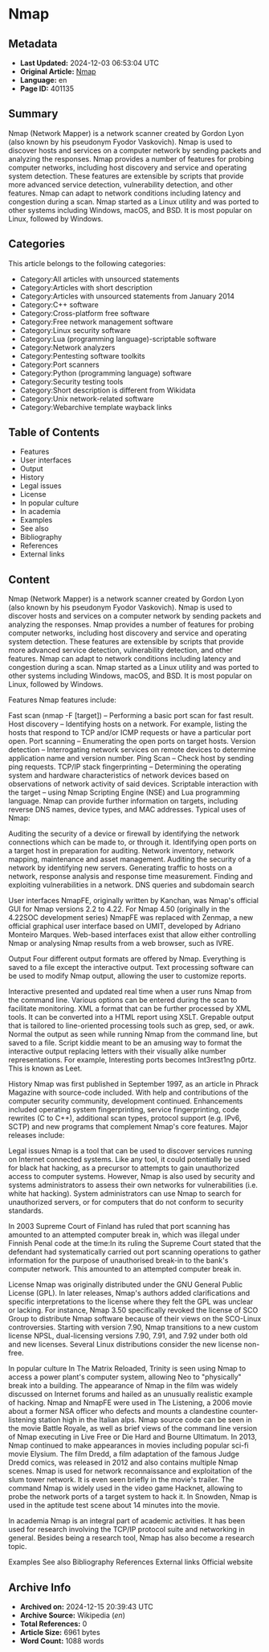 # Nmap

## Metadata
- **Last Updated:** 2024-12-03 06:53:04 UTC
- **Original Article:** [Nmap](https://en.wikipedia.org/wiki/Nmap)
- **Language:** en
- **Page ID:** 401135

## Summary
Nmap (Network Mapper) is a network scanner created by Gordon Lyon (also known by his pseudonym Fyodor Vaskovich). Nmap is used to discover hosts and services on a computer network by sending packets and analyzing the responses.
Nmap provides a number of features for probing computer networks, including host discovery and service and operating system detection. These features are extensible by scripts that provide more advanced service detection, vulnerability detection, and other features. Nmap can adapt to network conditions including latency and congestion during a scan.
Nmap started as a Linux utility and was ported to other systems including Windows, macOS, and BSD. It is most popular on Linux, followed by Windows.

## Categories
This article belongs to the following categories:

- Category:All articles with unsourced statements
- Category:Articles with short description
- Category:Articles with unsourced statements from January 2014
- Category:C++ software
- Category:Cross-platform free software
- Category:Free network management software
- Category:Linux security software
- Category:Lua (programming language)-scriptable software
- Category:Network analyzers
- Category:Pentesting software toolkits
- Category:Port scanners
- Category:Python (programming language) software
- Category:Security testing tools
- Category:Short description is different from Wikidata
- Category:Unix network-related software
- Category:Webarchive template wayback links

## Table of Contents

- Features
- User interfaces
- Output
- History
- Legal issues
- License
- In popular culture
- In academia
- Examples
- See also
- Bibliography
- References
- External links

## Content

Nmap (Network Mapper) is a network scanner created by Gordon Lyon (also known by his pseudonym Fyodor Vaskovich). Nmap is used to discover hosts and services on a computer network by sending packets and analyzing the responses.
Nmap provides a number of features for probing computer networks, including host discovery and service and operating system detection. These features are extensible by scripts that provide more advanced service detection, vulnerability detection, and other features. Nmap can adapt to network conditions including latency and congestion during a scan.
Nmap started as a Linux utility and was ported to other systems including Windows, macOS, and BSD. It is most popular on Linux, followed by Windows.

Features
Nmap features include:

Fast scan (nmap -F [target]) – Performing a basic port scan for fast result.
Host discovery – Identifying hosts on a network. For example, listing the hosts that respond to TCP and/or ICMP requests or have a particular port open.
Port scanning – Enumerating the open ports on target hosts.
Version detection – Interrogating network services on remote devices to determine application name and version number.
Ping Scan – Check host by sending ping requests.
TCP/IP stack fingerprinting – Determining the operating system and hardware characteristics of network devices based on observations of network activity of said devices.
Scriptable interaction with the target – using Nmap Scripting Engine (NSE) and Lua programming language.
Nmap can provide further information on targets, including reverse DNS names, device types, and MAC addresses.
Typical uses of Nmap:

Auditing the security of a device or firewall by identifying the network connections which can be made to, or through it.
Identifying open ports on a target host in preparation for auditing.
Network inventory, network mapping, maintenance and asset management.
Auditing the security of a network by identifying new servers.
Generating traffic to hosts on a network, response analysis  and response time measurement.
Finding and exploiting vulnerabilities in a network.
DNS queries and subdomain search

User interfaces
NmapFE, originally written by Kanchan, was Nmap's official GUI for Nmap versions 2.2 to 4.22. For Nmap 4.50 (originally in the 4.22SOC development series) NmapFE was replaced with Zenmap, a new official graphical user interface based on UMIT, developed by Adriano Monteiro Marques.
Web-based interfaces exist that allow either controlling Nmap or analysing Nmap results from a web browser, such as IVRE.

Output
Four different output formats are offered by Nmap. Everything is saved to a file except the interactive output. Text processing software can be used to modify Nmap output, allowing the user to customize reports.

Interactive
presented and updated real time when a user runs Nmap from the command line. Various options can be entered during the scan to facilitate monitoring.
XML
a format that can be further processed by XML tools. It can be converted into a HTML report using XSLT.
Grepable
output that is tailored to line-oriented processing tools such as grep, sed, or awk.
Normal
the output as seen while running Nmap from the command line, but saved to a file.
Script kiddie
meant to be an amusing way to format the interactive output replacing letters with their visually alike number representations. For example, Interesting ports becomes Int3rest1ng p0rtz. This is known as Leet.

History
Nmap was first published in September 1997, as an article in Phrack Magazine with source-code included. With help and contributions of the computer security community, development continued. Enhancements included operating system fingerprinting, service fingerprinting, code rewrites (C to C++), additional scan types, protocol support (e.g. IPv6, SCTP) and new programs that complement Nmap's core features.
Major releases include:

Legal issues
Nmap is a tool that can be used to discover services running on Internet connected systems. Like any tool, it could potentially be used for black hat hacking, as a precursor to attempts to gain unauthorized access to computer systems. However, Nmap is also used by security and systems administrators to assess their own networks for vulnerabilities (i.e. white hat hacking).
System administrators can use Nmap to search for unauthorized servers, or for computers that do not conform to security standards.

In 2003 Supreme Court of Finland has ruled that port scanning has amounted to an attempted computer break in, which was illegal under Finnish Penal code at the time:In its ruling the Supreme Court stated that the defendant had systematically carried out port scanning operations to gather information for the purpose of unauthorised break-in to the bank's computer network. This amounted to an attempted computer break in.

License
Nmap was originally distributed under the GNU General Public License (GPL). In later releases, Nmap's authors added clarifications and specific interpretations to the license where they felt the GPL was unclear or lacking. For instance, Nmap 3.50 specifically revoked the license of SCO Group to distribute Nmap software because of their views on the SCO-Linux controversies.
Starting with version 7.90, Nmap transitions to a new custom license NPSL, dual-licensing versions 7.90, 7.91, and 7.92 under both old and new licenses. Several Linux distributions consider the new license non-free.

In popular culture
In The Matrix Reloaded, Trinity is seen using Nmap to access a power plant's computer system, allowing Neo to "physically" break into a building. The appearance of Nmap in the film was widely discussed on Internet forums and hailed as an unusually realistic example of hacking.
Nmap and NmapFE were used in The Listening, a 2006 movie about a former NSA officer who defects and mounts a clandestine counter-listening station high in the Italian alps.
Nmap source code can be seen in the movie Battle Royale, as well as brief views of the command line version of Nmap executing in Live Free or Die Hard and Bourne Ultimatum. In 2013, Nmap continued to make appearances in movies including popular sci-fi movie Elysium.
The film Dredd, a film adaptation of the famous Judge Dredd comics, was released in 2012 and also contains multiple Nmap scenes. Nmap is used for network reconnaissance and exploitation of the slum tower network. It is even seen briefly in the movie's trailer.
The command Nmap is widely used in the video game Hacknet, allowing to probe the network ports of a target system to hack it.
In Snowden, Nmap is used in the aptitude test scene about 14 minutes into the movie.

In academia
Nmap is an integral part of academic activities. It has been used for research involving the TCP/IP protocol suite and networking in general. Besides being a research tool, Nmap has also become a research topic.

Examples
See also
Bibliography
References
External links
Official website

## Archive Info
- **Archived on:** 2024-12-15 20:39:43 UTC
- **Archive Source:** Wikipedia (_en_)
- **Total References:** 0
- **Article Size:** 6961 bytes
- **Word Count:** 1088 words
